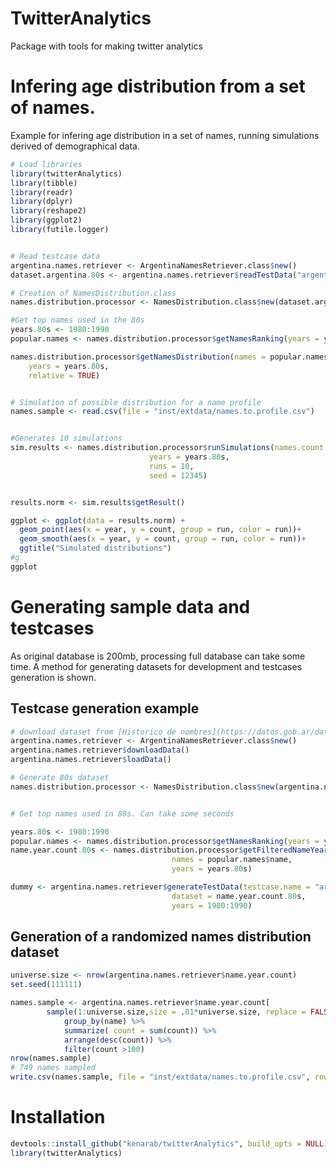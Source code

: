 # TwitterAnalytics 
Package with tools for making twitter analytics

# Infering age distribution from a set of names. 

Example for infering age distribution in a set of names, running simulations derived of demographical data.

```R
# Load libraries
library(twitterAnalytics)
library(tibble)
library(readr)
library(dplyr)
library(reshape2)
library(ggplot2)
library(futile.logger)


# Read testcase data
argentina.names.retriever <- ArgentinaNamesRetriever.class$new()
dataset.argentina.80s <- argentina.names.retriever$readTestData("argentina-80s")

# Creation of NamesDistribution.class 
names.distribution.processor <- NamesDistribution.class$new(dataset.argentina.80s)

#Get top names used in the 80s
years.80s <- 1980:1990
popular.names <- names.distribution.processor$getNamesRanking(years = years.80s, n = 20)

names.distribution.processor$getNamesDistribution(names = popular.names$name,
	years = years.80s,
	relative = TRUE)


# Simulation of possible distribution for a name profile
names.sample <- read.csv(file = "inst/extdata/names.to.profile.csv")


#Generates 10 simulations 
sim.results <- names.distribution.processor$runSimulations(names.count = names.sample, 
							   years = years.80s,  
							   runs = 10,
							   seed = 12345)


results.norm <- sim.results$getResult()

ggplot <- ggplot(data = results.norm) +
  geom_point(aes(x = year, y = count, group = run, color = run))+
  geom_smooth(aes(x = year, y = count, group = run, color = run))+
  ggtitle("Simulated distributions")
#g
ggplot


```

# Generating sample data and testcases

As original database is 200mb, processing full database can take some time. A method for generating datasets for development and testcases generation is shown.

## Testcase generation example
```R
# download dataset from [Historico de nombres](https://datos.gob.ar/dataset/otros-nombres-personas-fisicas). A mirror is at 
argentina.names.retriever <- ArgentinaNamesRetriever.class$new()
argentina.names.retriever$downloadData()
argentina.names.retriever$loadData()

# Generate 80s dataset
names.distribution.processor <- NamesDistribution.class$new(argentina.names.retriever$historic.names)


# Get top names used in 80s. Can take some seconds

years.80s <- 1980:1990
popular.names <- names.distribution.processor$getNamesRanking(years = years, n = 5000)
name.year.count.80s <- names.distribution.processor$getFilteredNameYearCount(
									names = popular.names$name, 
									years = years.80s)

dummy <- argentina.names.retriever$generateTestData(testcase.name = "argentina-80s",
									dataset = name.year.count.80s,
									years = 1980:1990)

```



## Generation of a randomized names distribution dataset

```R
universe.size <- nrow(argentina.names.retriever$name.year.count)
set.seed(111111)

names.sample <- argentina.names.retriever$name.year.count[
		sample(1:universe.size,size = .01*universe.size, replace = FALSE),] %>% 
			group_by(name) %>%
		    summarize( count = sum(count)) %>% 
		    arrange(desc(count)) %>% 
		    filter(count >100)
nrow(names.sample)
# 749 names sampled
write.csv(names.sample, file = "inst/extdata/names.to.profile.csv", row.names = FALSE)
```


# Installation

```R
devtools::install_github("kenarab/twitterAnalytics", build_opts = NULL)
library(twitterAnalytics)
```


